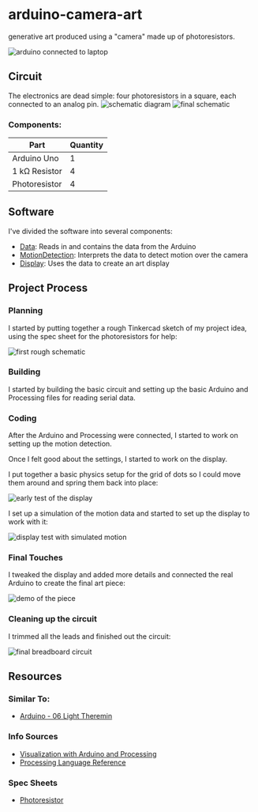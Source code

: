# arduino-camera-art
generative art produced using a "camera" made up of photoresistors.

![arduino connected to laptop](assets/main-image.jpg)

## Circuit
The electronics are dead simple: four photoresistors in a square, each connected to an analog pin.
![schematic diagram](assets/schematic-diagram.jpg)
![final schematic](assets/final-schematic.jpg)

### Components:
Part|Quantity
-|-
Arduino Uno|1
1 k&Omega; Resistor|4
Photoresistor|4

## Software
I've divided the software into several components:
- [Data](src/Processing/Data.pde): Reads in and contains the data from the Arduino
- [MotionDetection](src/Processing/MotionDetection.pde): Interprets the data to detect motion over the camera
- [Display](src/Processing/Display.pde): Uses the data to create an art display

## Project Process
### Planning
I started by putting together a rough Tinkercad sketch of my project idea, using the spec sheet for the photoresistors for help:

![first rough schematic](assets/first-schematic.jpg)

### Building
I started by building the basic circuit and setting up the basic Arduino and Processing files for reading serial data.


### Coding
After the Arduino and Processing were connected, I started to work on setting up the motion detection. 

Once I felt good about the settings, I started to work on the display.

I put together a basic physics setup for the grid of dots so I could move them around and spring them back into place:

![early test of the display](assets/display-test.gif)

I set up a simulation of the motion data and started to set up the display to work with it:

![display test with simulated motion](assets/simulated-motion.gif)

### Final Touches
I tweaked the display and added more details and connected the real Arduino to create the final art piece:

![demo of the piece](assets/demo.gif)

### Cleaning up the circuit
I trimmed all the leads and finished out the circuit: 

![final breadboard circuit](assets/final-breadboard.jpg)

## Resources
### Similar To:
- [Arduino - 06 Light Theremin](https://www.youtube.com/watch?v=DnD92Q_Kpac)

### Info Sources
- [Visualization with Arduino and Processing](https://www.arduino.cc/education/visualization-with-arduino-and-processing/)
- [Processing Language Reference](https://processing.org/reference/)

### Spec Sheets
- [Photoresistor](https://wiki-content.arduino.cc/documents/datasheets/HW5P-1.pdf)